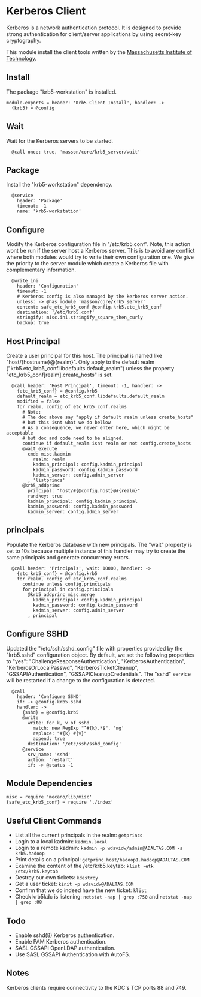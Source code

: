 
# Kerberos Client

Kerberos is a network authentication protocol. It is designed 
to provide strong authentication for client/server applications 
by using secret-key cryptography.

This module install the client tools written by the [Massachusetts 
Institute of Technology](http://web.mit.edu).

## Install

The package "krb5-workstation" is installed.

    module.exports = header: 'Krb5 Client Install', handler: ->
      {krb5} = @config

## Wait

Wait for the Kerberos servers to be started.

      @call once: true, 'masson/core/krb5_server/wait'

## Package

Install the "krb5-workstation" dependency.

      @service
        header: 'Package'
        timeout: -1
        name: 'krb5-workstation'

## Configure

Modify the Kerberos configuration file in "/etc/krb5.conf". Note, 
this action wont be run if the server host a Kerberos server. 
This is to avoid any conflict where both modules would try to write 
their own configuration one. We give the priority to the server module 
which create a Kerberos file with complementary information.

      @write_ini
        header: 'Configuration'
        timeout: -1
        # Kerberos config is also managed by the kerberos server action.
        unless: -> @has_module 'masson/core/krb5_server'
        content: safe_etc_krb5_conf @config.krb5.etc_krb5_conf
        destination: '/etc/krb5.conf'
        stringify: misc.ini.stringify_square_then_curly
        backup: true

## Host Principal

Create a user principal for this host. The principal is named like 
"host/{hostname}@{realm}". Only apply to the default realm 
("krb5.etc\_krb5\_conf.libdefaults.default_realm") unless the property
"etc_krb5_conf[realm].create\_hosts" is set.

      @call header: 'Host Principal', timeout: -1, handler: ->
        {etc_krb5_conf} = @config.krb5
        default_realm = etc_krb5_conf.libdefaults.default_realm
        modified = false
        for realm, config of etc_krb5_conf.realms
          # Note:
          # The doc above say "apply if default realm unless create_hosts"
          # but this isnt what we do bellow
          # As a consequence, we never enter here, which might be acceptable
          # but doc and code need to be aligned.
          continue if default_realm isnt realm or not config.create_hosts
          @wait_execute
            cmd: misc.kadmin
              realm: realm
              kadmin_principal: config.kadmin_principal
              kadmin_password: config.kadmin_password
              kadmin_server: config.admin_server
            , 'listprincs'
          @krb5_addprinc
            principal: "host/#{@config.host}@#{realm}"
            randkey: true
            kadmin_principal: config.kadmin_principal
            kadmin_password: config.kadmin_password
            kadmin_server: config.admin_server

## principals

Populate the Kerberos database with new principals. The "wait" property is
set to 10s because multiple instance of this handler may try to create the same
principals and generate concurrency errors.

      @call header: 'Principals', wait: 10000, handler: ->
        {etc_krb5_conf} = @config.krb5
        for realm, config of etc_krb5_conf.realms
          continue unless config.principals
          for principal in config.principals  
            @krb5_addprinc misc.merge
              kadmin_principal: config.kadmin_principal
              kadmin_password: config.kadmin_password
              kadmin_server: config.admin_server
            , principal

## Configure SSHD

Updated the "/etc/ssh/sshd\_config" file with properties provided by the "krb5.sshd" 
configuration object. By default, we set the following properties to "yes": "ChallengeResponseAuthentication",
"KerberosAuthentication", "KerberosOrLocalPasswd", "KerberosTicketCleanup", "GSSAPIAuthentication", 
"GSSAPICleanupCredentials". The "sshd" service will be restarted if a change to the configuration is detected.

      @call
        header: 'Configure SSHD'
        if: -> @config.krb5.sshd
        handler: ->
          {sshd} = @config.krb5
          @write
            write: for k, v of sshd
              match: new RegExp "^#{k}.*$", 'mg'
              replace: "#{k} #{v}"
              append: true
            destination: '/etc/ssh/sshd_config'
          @service
            srv_name: 'sshd'
            action: 'restart'
            if: -> @status -1

## Module Dependencies

    misc = require 'mecano/lib/misc'
    {safe_etc_krb5_conf} = require './index'

## Useful Client Commands

*   List all the current principals in the realm: `getprincs`
*   Login to a local kadmin: `kadmin.local`
*   Login to a remote kadmin: `kadmin -p wdavidw/admin@ADALTAS.COM -s krb5.hadoop`
*   Print details on a principal: `getprinc host/hadoop1.hadoop@ADALTAS.COM`
*   Examine the content of the /etc/krb5.keytab: `klist -etk /etc/krb5.keytab`
*   Destroy our own tickets: `kdestroy`
*   Get a user ticket: `kinit -p wdavidw@ADALTAS.COM`
*   Confirm that we do indeed have the new ticket: `klist`
*   Check krb5kdc is listening: `netstat -nap | grep :750` and `netstat -nap | grep :88`

## Todo

*   Enable sshd(8) Kerberos authentication.
*   Enable PAM Kerberos authentication.
*   SASL GSSAPI OpenLDAP authentication.
*   Use SASL GSSAPI Authentication with AutoFS.

## Notes

Kerberos clients require connectivity to the KDC's TCP ports 88 and 749.

